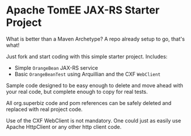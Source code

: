 # Apache TomEE JAX-RS Starter Project

What is better than a Maven Archetype?  A repo already setup to go, that's what!

Just fork and start coding with this simple starter project.  Includes:

 - Simple `OrangeBean` JAX-RS service
 - Basic `OrangeBeanTest` using Arquillian and the CXF `WebClient`

Sample code designed to be easy enough to delete and move ahead with your real code, 
but complete enough to copy for real tests.

All org.superbiz code and pom references can be safely deleted and replaced with real
project code.

Use of the CXF WebClient is not mandatory.  One could just as easily use Apache HttpClient
or any other http client code.

